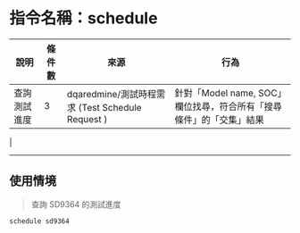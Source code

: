 # 指令名稱：schedule

| 說明 | 條件數 | 來源 | 行為 |
| --- | --- | --- | --- |
| 查詢測試進度 | 3 | dqaredmine/測試時程需求 (Test Schedule Request ) | 針對「Model name, SOC」欄位找尋，符合所有「搜尋條件」的「交集」結果
|

---

## 使用情境

> 查詢 SD9364 的測試進度

```
schedule sd9364
```




